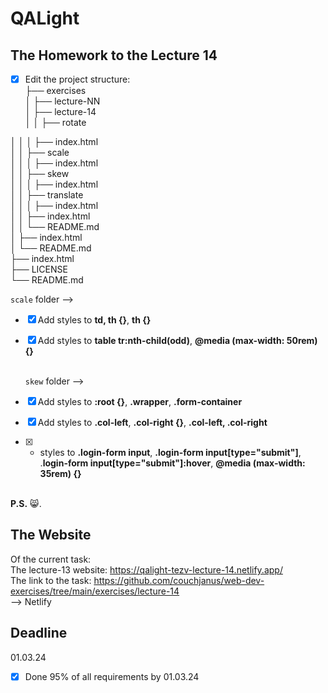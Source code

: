 # QALight
## The Homework to the Lecture 14

- [x] Edit the project structure:<br>
├── exercises<br>
│   ├── lecture-NN<br>
│   ├── lecture-14<br>
│   │   ├── rotate<br>

│   │   │     ├── index.html<br>
│   │   ├── scale<br>
│   │   │     ├── index.html<br>
│   │   ├── skew<br>
│   │   │     ├── index.html<br>
│   │   ├── translate<br>
│   │   │     ├── index.html<br>
│   │   ├── index.html<br>
│   │   └── README.md<br>
│   ├── index.html <br>
│   └── README.md<br>
├── index.html<br>
├── LICENSE<br>
└── README.md<br>

  `scale` folder --> <br>
- [x]  Add styles to **td, th {}**, **th {}**<br>
- [x] Add styles to **table tr:nth-child(odd)**, **@media (max-width: 50rem) {}**
<br><br>

  `skew` folder --> <br>
- [x] Add styles to **:root {}**, **.wrapper**, **.form-container** <br>
- [x] Add styles to  **.col-left**, **.col-right {}**, **.col-left, .col-right**
- [x] + styles to **.login-form input**, **.login-form input[type="submit"]**, .**login-form input[type="submit"]:hover**, **@media (max-width: 35rem) {}**
<br><br>

**P.S.** 😸.

## The Website
Of the current task: <br>
The lecture-13 website: https://qalight-tezv-lecture-14.netlify.app/<br>
The link to the task: https://github.com/couchjanus/web-dev-exercises/tree/main/exercises/lecture-14
<br />
--> Netlify

## Deadline
01.03.24 <br />

- [x] Done 95% of all requirements by 01.03.24
